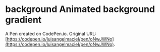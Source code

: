 # background Animated background gradient

A Pen created on CodePen.io. Original URL: [https://codepen.io/luisangelmaciel/pen/oNwJWNo](https://codepen.io/luisangelmaciel/pen/oNwJWNo).

